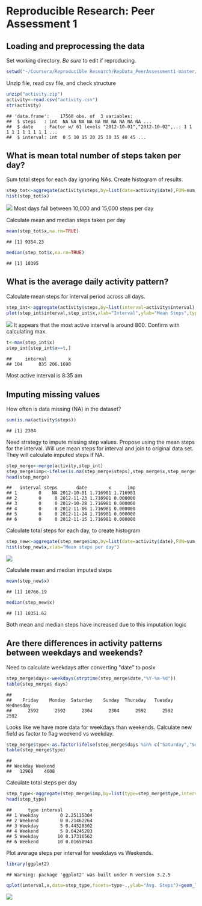 # Reproducible Research: Peer Assessment 1


## Loading and preprocessing the data
Set working directory.  *Be sure* to edit if reproducing.


```r
setwd("~/Coursera/Reproducible Research/RepData_PeerAssessment1-master/RepData_PeerAssessment1-master")
```

Unzip file, read csv file, and check structure

```r
unzip("activity.zip")
activity<-read.csv("activity.csv")
str(activity)
```

```
## 'data.frame':	17568 obs. of  3 variables:
##  $ steps   : int  NA NA NA NA NA NA NA NA NA NA ...
##  $ date    : Factor w/ 61 levels "2012-10-01","2012-10-02",..: 1 1 1 1 1 1 1 1 1 1 ...
##  $ interval: int  0 5 10 15 20 25 30 35 40 45 ...
```

## What is mean total number of steps taken per day?
Sum total steps for each day ignoring NAs.  Create histogram of results.

```r
step_tot<-aggregate(activity$steps,by=list(date=activity$date),FUN=sum,na.rm=TRUE)
hist(step_tot$x)
```

![](PA1_template_files/figure-html/total_steps_per_day_histogram-1.png)<!-- -->
Most days fall between 10,000 and 15,000 steps per day

Calculate mean and median steps taken per day

```r
mean(step_tot$x,na.rm=TRUE)
```

```
## [1] 9354.23
```

```r
median(step_tot$x,na.rm=TRUE)
```

```
## [1] 10395
```


## What is the average daily activity pattern?
Calculate mean steps for interval period across all days.

```r
step_int<-aggregate(activity$steps,by=list(interval=activity$interval),FUN=mean,na.rm=TRUE)
plot(step_int$interval,step_int$x,xlab="Interval",ylab="Mean Steps",type="l")
```

![](PA1_template_files/figure-html/avg_daily_pattern-1.png)<!-- -->
It appears that the most active interval is around 800.  Confirm with calculating max.

```r
t<-max(step_int$x)
step_int[step_int$x==t,]
```

```
##     interval        x
## 104      835 206.1698
```
Most active interval is 8:35 am

## Imputing missing values
How often is data missing (NA) in the dataset?

```r
sum(is.na(activity$steps))
```

```
## [1] 2304
```

Need strategy to impute missing step values.  Propose using the mean steps for the interval.
Will use mean steps for interval and join to original data set.  They will calculate imputed steps if NA.

```r
step_merge<-merge(activity,step_int)
step_merge$imp<-ifelse(is.na(step_merge$steps),step_merge$x,step_merge$steps)
head(step_merge)
```

```
##   interval steps       date        x      imp
## 1        0    NA 2012-10-01 1.716981 1.716981
## 2        0     0 2012-11-23 1.716981 0.000000
## 3        0     0 2012-10-28 1.716981 0.000000
## 4        0     0 2012-11-06 1.716981 0.000000
## 5        0     0 2012-11-24 1.716981 0.000000
## 6        0     0 2012-11-15 1.716981 0.000000
```

Calculate total steps for each day, to create histogram

```r
step_new<-aggregate(step_merge$imp,by=list(date=activity$date),FUN=sum,na.rm=TRUE)
hist(step_new$x,xlab="Mean steps per day")
```

![](PA1_template_files/figure-html/histogram2-1.png)<!-- -->

Calculate mean and median imputed steps

```r
mean(step_new$x)
```

```
## [1] 10766.19
```

```r
median(step_new$x)
```

```
## [1] 10351.62
```
Both mean and median steps have increased due to this imputation logic


## Are there differences in activity patterns between weekdays and weekends?
Need to calculate weekdays after converting "date" to posix


```r
step_merge$days<-weekdays(strptime(step_merge$date,"%Y-%m-%d"))
table(step_merge$ days)
```

```
## 
##    Friday    Monday  Saturday    Sunday  Thursday   Tuesday Wednesday 
##      2592      2592      2304      2304      2592      2592      2592
```
Looks like we have more data for weekdays than weekends.  Calculate new field as factor to flag weekend vs weekday.


```r
step_merge$type<-as.factor(ifelse(step_merge$days %in% c("Saturday","Sunday"),"Weekend","Weekday"))
table(step_merge$type)
```

```
## 
## Weekday Weekend 
##   12960    4608
```

Calculate total steps per day

```r
step_type<-aggregate(step_merge$imp,by=list(type=step_merge$type,interval=step_merge$interval),FUN=mean)
head(step_type)
```

```
##      type interval          x
## 1 Weekday        0 2.25115304
## 2 Weekend        0 0.21462264
## 3 Weekday        5 0.44528302
## 4 Weekend        5 0.04245283
## 5 Weekday       10 0.17316562
## 6 Weekend       10 0.01650943
```

Plot average steps per interval for weekdays vs Weekends.

```r
library(ggplot2)
```

```
## Warning: package 'ggplot2' was built under R version 3.2.5
```

```r
qplot(interval,x,data=step_type,facets=type~.,ylab="Avg. Steps")+geom_line()
```

![](PA1_template_files/figure-html/weekend_weekday-1.png)<!-- -->

